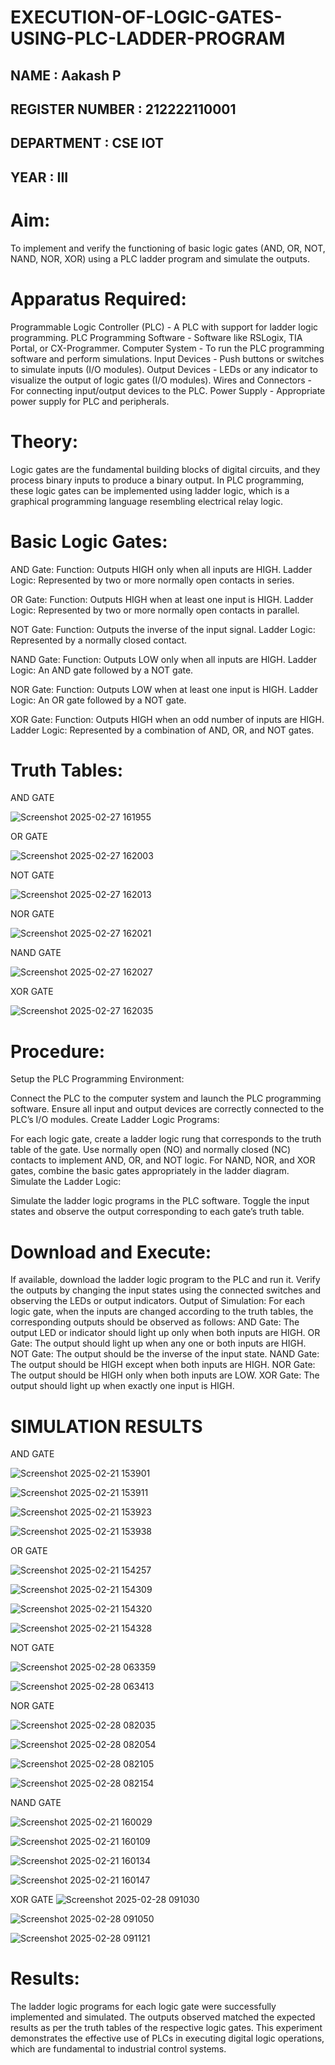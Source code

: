 # EXECUTION-OF-LOGIC-GATES-USING-PLC-LADDER-PROGRAM


 ## NAME : Aakash P
 ## REGISTER NUMBER : 212222110001
 ## DEPARTMENT : CSE IOT
 ## YEAR : III

 
# Aim:
To implement and verify the functioning of basic logic gates (AND, OR, NOT, NAND, NOR, XOR) using a PLC ladder program and simulate the outputs.

# Apparatus Required:
Programmable Logic Controller (PLC) - A PLC with support for ladder logic programming.
PLC Programming Software - Software like RSLogix, TIA Portal, or CX-Programmer.
Computer System - To run the PLC programming software and perform simulations.
Input Devices - Push buttons or switches to simulate inputs (I/O modules).
Output Devices - LEDs or any indicator to visualize the output of logic gates (I/O modules).
Wires and Connectors - For connecting input/output devices to the PLC.
Power Supply - Appropriate power supply for PLC and peripherals.


# Theory:
Logic gates are the fundamental building blocks of digital circuits, and they process binary inputs to produce a binary output. In PLC programming, these logic gates can be implemented using ladder logic, which is a graphical programming language resembling electrical relay logic.

# Basic Logic Gates:
AND Gate:
Function: Outputs HIGH only when all inputs are HIGH.
Ladder Logic: Represented by two or more normally open contacts in series.


OR Gate:
Function: Outputs HIGH when at least one input is HIGH.
Ladder Logic: Represented by two or more normally open contacts in parallel.


NOT Gate:
Function: Outputs the inverse of the input signal.
Ladder Logic: Represented by a normally closed contact.


NAND Gate:
Function: Outputs LOW only when all inputs are HIGH.
Ladder Logic: An AND gate followed by a NOT gate.


NOR Gate:
Function: Outputs LOW when at least one input is HIGH.
Ladder Logic: An OR gate followed by a NOT gate.


XOR Gate:
Function: Outputs HIGH when an odd number of inputs are HIGH.
Ladder Logic: Represented by a combination of AND, OR, and NOT gates.

# Truth Tables:

AND GATE


![Screenshot 2025-02-27 161955](https://github.com/user-attachments/assets/e93c39af-aa9f-49df-a1a8-c1497eb9b7e7)


OR GATE


![Screenshot 2025-02-27 162003](https://github.com/user-attachments/assets/21b30d36-6a02-4b82-9023-666c427ad354)

NOT GATE


![Screenshot 2025-02-27 162013](https://github.com/user-attachments/assets/238a8d5f-6a02-4690-8b27-5e06ac418c02)

NOR GATE


![Screenshot 2025-02-27 162021](https://github.com/user-attachments/assets/8c99dfd8-8172-4765-b88e-65ef8fdd3f8d)

NAND GATE


![Screenshot 2025-02-27 162027](https://github.com/user-attachments/assets/dd7b9bac-3383-4d2b-98d3-04c3ab96a835)

XOR GATE


![Screenshot 2025-02-27 162035](https://github.com/user-attachments/assets/2be1239d-3f1b-4485-8642-41ca90bf42d7)


# Procedure:
Setup the PLC Programming Environment:

Connect the PLC to the computer system and launch the PLC programming software.
Ensure all input and output devices are correctly connected to the PLC’s I/O modules.
Create Ladder Logic Programs:

For each logic gate, create a ladder logic rung that corresponds to the truth table of the gate.
Use normally open (NO) and normally closed (NC) contacts to implement AND, OR, and NOT logic.
For NAND, NOR, and XOR gates, combine the basic gates appropriately in the ladder diagram.
Simulate the Ladder Logic:

Simulate the ladder logic programs in the PLC software.
Toggle the input states and observe the output corresponding to each gate’s truth table.
# Download and Execute:

If available, download the ladder logic program to the PLC and run it.
Verify the outputs by changing the input states using the connected switches and observing the LEDs or output indicators.
Output of Simulation:
For each logic gate, when the inputs are changed according to the truth tables, the corresponding outputs should be observed as follows:
AND Gate: The output LED or indicator should light up only when both inputs are HIGH.
OR Gate: The output should light up when any one or both inputs are HIGH.
NOT Gate: The output should be the inverse of the input state.
NAND Gate: The output should be HIGH except when both inputs are HIGH.
NOR Gate: The output should be HIGH only when both inputs are LOW.
XOR Gate: The output should light up when exactly one input is HIGH.


# SIMULATION RESULTS 

AND GATE 


![Screenshot 2025-02-21 153901](https://github.com/user-attachments/assets/aab1c7f1-1544-4604-a5c1-045a05c48dd1)

![Screenshot 2025-02-21 153911](https://github.com/user-attachments/assets/84ad33d9-2c22-48e6-9837-5b28bc4fe865)

![Screenshot 2025-02-21 153923](https://github.com/user-attachments/assets/22eea8d6-266f-4875-b344-096f4b9c5652)

![Screenshot 2025-02-21 153938](https://github.com/user-attachments/assets/b566e9cf-8f28-4468-b090-f683824d0d9d)

OR GATE

![Screenshot 2025-02-21 154257](https://github.com/user-attachments/assets/7e3eb5f8-3de8-40c4-bbcb-ed1242faa7ea)

![Screenshot 2025-02-21 154309](https://github.com/user-attachments/assets/12472aa6-9745-4c21-a987-fe267202ac15)

![Screenshot 2025-02-21 154320](https://github.com/user-attachments/assets/d6213bcb-6c69-4384-9327-a661c9e70370)

![Screenshot 2025-02-21 154328](https://github.com/user-attachments/assets/dd797580-7867-48c6-8cd8-837c0f89aed9)

NOT GATE

![Screenshot 2025-02-28 063359](https://github.com/user-attachments/assets/8ea729cc-0753-4bd1-8c34-3e68121158e4)

![Screenshot 2025-02-28 063413](https://github.com/user-attachments/assets/7526e3bb-178f-42aa-9080-9fd64d41f718)

NOR GATE

![Screenshot 2025-02-28 082035](https://github.com/user-attachments/assets/e7d4a68f-cd8b-4c9d-b227-28e7293925cc)

![Screenshot 2025-02-28 082054](https://github.com/user-attachments/assets/8135f548-d5cd-4bf8-917b-1758c269eb84)

![Screenshot 2025-02-28 082105](https://github.com/user-attachments/assets/471afc08-7a65-4423-9505-abc983306906)

![Screenshot 2025-02-28 082154](https://github.com/user-attachments/assets/f0a63cd6-b9a7-4604-b69b-8b33a97d0d4d)



NAND GATE

![Screenshot 2025-02-21 160029](https://github.com/user-attachments/assets/5876c8d6-36df-44e1-9db8-0c271075285a)

![Screenshot 2025-02-21 160109](https://github.com/user-attachments/assets/8a9827e5-5c6c-4509-af48-e044f1e3c14d)

![Screenshot 2025-02-21 160134](https://github.com/user-attachments/assets/af7d4396-08a2-4f0b-858c-d3f29aeb47e7)

![Screenshot 2025-02-21 160147](https://github.com/user-attachments/assets/00bbfcb0-3ede-4667-b8e6-0ab5d4e764eb)


XOR GATE
![Screenshot 2025-02-28 091030](https://github.com/user-attachments/assets/a7cbdfe8-6cac-4c4b-bf95-fd8048df475c)

![Screenshot 2025-02-28 091050](https://github.com/user-attachments/assets/de73df54-29c5-43bd-94a6-3e7271b3d400)

![Screenshot 2025-02-28 091121](https://github.com/user-attachments/assets/f6543ae6-34fe-4e19-82ed-e1d201b792af)

# Results:
The ladder logic programs for each logic gate were successfully implemented and simulated.
The outputs observed matched the expected results as per the truth tables of the respective logic gates.
This experiment demonstrates the effective use of PLCs in executing digital logic operations, which are fundamental to industrial control systems.
